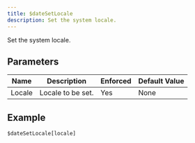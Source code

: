 ```yaml
---
title: $dateSetLocale
description: Set the system locale.
---
```


Set the system locale.
## Parameters
|  Name  |    Description    | Enforced | Default Value |
|--------|-------------------|----------|---------------|
| Locale | Locale to be set. | Yes      | None          |
## Example
```eats
$dateSetLocale[locale]
```